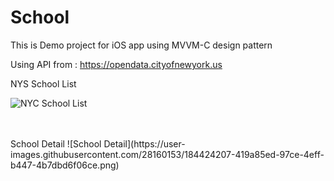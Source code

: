 # School
This is Demo project for iOS app using MVVM-C design pattern


Using API from : https://opendata.cityofnewyork.us

NYS School List

![NYC School List](https://user-images.githubusercontent.com/28160153/184424198-e2b55df6-4d91-4bd7-b167-a47e212d95fe.png)

<br/>
<br/>
School Detail
![School Detail](https://user-images.githubusercontent.com/28160153/184424207-419a85ed-97ce-4eff-b447-4b7dbd6f06ce.png)


